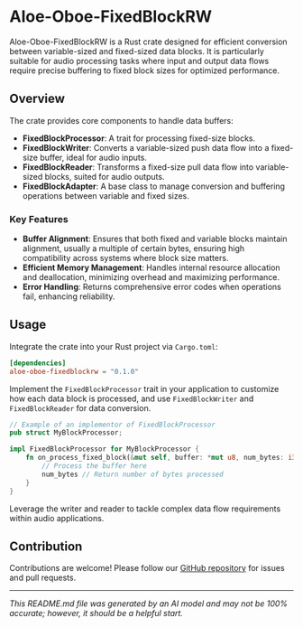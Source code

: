 # Aloe-Oboe-FixedBlockRW

Aloe-Oboe-FixedBlockRW is a Rust crate designed for efficient conversion between variable-sized and fixed-sized data blocks. It is particularly suitable for audio processing tasks where input and output data flows require precise buffering to fixed block sizes for optimized performance.

## Overview

The crate provides core components to handle data buffers:

- **FixedBlockProcessor**: A trait for processing fixed-size blocks.
- **FixedBlockWriter**: Converts a variable-sized push data flow into a fixed-size buffer, ideal for audio inputs.
- **FixedBlockReader**: Transforms a fixed-size pull data flow into variable-sized blocks, suited for audio outputs.
- **FixedBlockAdapter**: A base class to manage conversion and buffering operations between variable and fixed sizes.

### Key Features

- **Buffer Alignment**: Ensures that both fixed and variable blocks maintain alignment, usually a multiple of certain bytes, ensuring high compatibility across systems where block size matters.
- **Efficient Memory Management**: Handles internal resource allocation and deallocation, minimizing overhead and maximizing performance.
- **Error Handling**: Returns comprehensive error codes when operations fail, enhancing reliability.

## Usage

Integrate the crate into your Rust project via `Cargo.toml`:

```toml
[dependencies]
aloe-oboe-fixedblockrw = "0.1.0"
```

Implement the `FixedBlockProcessor` trait in your application to customize how each data block is processed,
and use `FixedBlockWriter` and `FixedBlockReader` for data conversion.

```rust
// Example of an implementor of FixedBlockProcessor
pub struct MyBlockProcessor;

impl FixedBlockProcessor for MyBlockProcessor {
    fn on_process_fixed_block(&mut self, buffer: *mut u8, num_bytes: i32) -> i32 {
        // Process the buffer here
        num_bytes // Return number of bytes processed
    }
}
```

Leverage the writer and reader to tackle complex data flow requirements within audio applications.

## Contribution

Contributions are welcome! Please follow our [GitHub repository](https://github.com/klebs6/aloe-rs) for issues and pull requests.

---

*This README.md file was generated by an AI model and may not be 100% accurate; however, it should be a helpful start.*